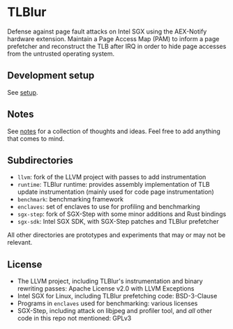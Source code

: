 # TLBlur

Defense against page fault attacks on Intel SGX using the AEX-Notify hardware extension.
Maintain a Page Access Map (PAM) to inform a page prefetcher and reconstruct the TLB after IRQ in order to hide page accesses from the untrusted operating system.

## Development setup

See [setup](./setup.md).

## Notes

See [notes](./notes/README.md) for a collection of thoughts and ideas. Feel free to add anything that comes to mind.

## Subdirectories

- `llvm`: fork of the LLVM project with passes to add instrumentation
- `runtime`: TLBlur runtime: provides assembly implementation of TLB update instrumentation (mainly used for code page instrumentation)
- `benchmark`: benchmarking framework
- `enclaves`: set of enclaves to use for profiling and benchmarking
- `sgx-step`: fork of SGX-Step with some minor additions and Rust bindings
- `sgx-sdk`: Intel SGX SDK, with SGX-Step patches and TLBlur prefetcher

All other directories are prototypes and experiments that may or may not be relevant.

## License

- The LLVM project, including TLBlur's instrumentation and binary rewriting passes: Apache License v2.0 with LLVM Exceptions
- Intel SGX for Linux, including TLBlur prefetching code: BSD-3-Clause
- Programs in `enclaves` used for benchmarking: various licenses
- SGX-Step, including attack on libjpeg and profiler tool, and *all* other code in this repo not mentioned: GPLv3
